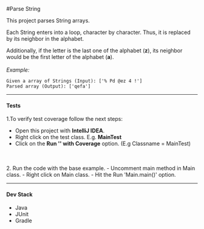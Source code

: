 
#Parse String

This project parses String arrays.

Each String enters into a loop, character by character.
Thus, it is replaced by its neighbor in the alphabet. 

Additionally, if the letter is the last one of the alphabet (**z**), 
its neighbor would be the first letter of the alphabet (**a**).
<br>
<br>
_Example:_

```
Given a array of Strings (Input): ['% Pd @ez 4 !']
Parsed array (Output): ['qefa']
```
---
#### Tests

1.To verify test coverage follow the next steps:

- Open this project with **IntelliJ IDEA**.
- Right click on the test class. E.g. **MainTest**
- Click on the **Run '<Classname>' with Coverage** option. (E.g Classname = MainTest)

<br>
<br>
2. Run the code with the base example.
- Uncomment main method in Main class.
- Right click on Main class.
- Hit the Run 'Main.main()' option.

---
#### Dev Stack

- Java
- JUnit
- Gradle








